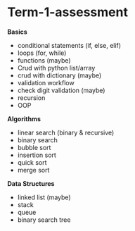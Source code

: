# Term-1-assessment
**Basics**
- conditional statements (if, else, elif)
- loops (for, while)
- functions (maybe)
- Crud with python list/array
- crud with dictionary (maybe)
- validation workflow 
- check digit validation (maybe)
- recursion
- OOP

**Algorithms**
- linear search (binary & recursive)
- binary search
- bubble sort
- insertion sort
- quick sort
- merge sort

**Data Structures**
- linked list (maybe)
- stack
- queue
- binary search tree

